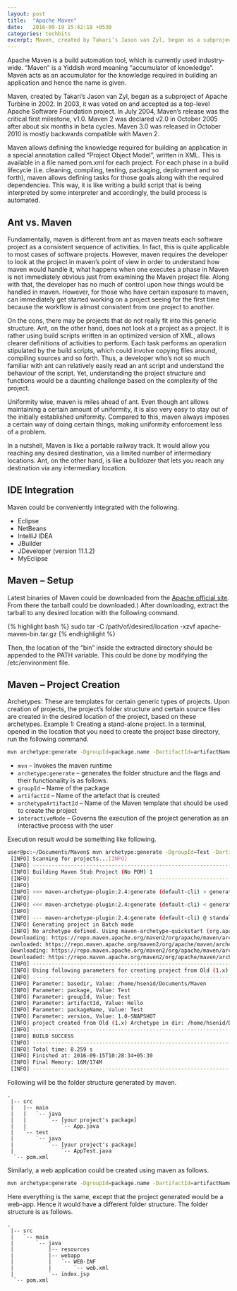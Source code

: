 ```yaml
---
layout: post
title:  "Apache Maven"
date:   2016-09-19 15:42:18 +0530
categories: techbits
excerpt: Maven, created by Takari’s Jason van Zyl, began as a subproject of Apache Turbine in 2002. In 2003, it was voted on and accepted as a top-level Apache Software Foundation project. In July 2004, Maven’s release was the critical first milestone, v1.0. Maven 2 was declared v2.0 in October 2005 after about six months in beta cycles. Maven 3.0 was released in October 2010 is mostly backwards compatible with Maven 2. This is a quick glance at what exactly Maven is and what it can do.
---
```


Apache Maven is a build automation tool, which is currently used industry-wide. “Maven” is a Yiddish word meaning “accumulator of knowledge”. Maven acts as an accumulator for the knowledge required in building an application and hence the name is given.

Maven, created by Takari’s Jason van Zyl, began as a subproject of Apache Turbine in 2002. In 2003, it was voted on and accepted as a top-level Apache Software Foundation project. In July 2004, Maven’s release was the critical first milestone, v1.0. Maven 2 was declared v2.0 in October 2005 after about six months in beta cycles. Maven 3.0 was released in October 2010 is mostly backwards compatible with Maven 2.

Maven allows defining the knowledge required for building an application in a special annotation called “Project Object Model”, written in XML. This is available in a file named pom.xml for each project. For each phase in a build lifecycle (i.e. cleaning, compiling, testing, packaging, deployment and so forth), maven allows defining tasks for those goals along with the required dependencies. This way, it is like writing a build script that is being interpreted by some interpreter and accordingly, the build process is automated.

## Ant vs. Maven

Fundamentally, maven is different from ant as maven treats each software project as a consistent sequence of activities. In fact, this is quite applicable to most cases of software projects. However, maven requires the developer to look at the project in maven’s point of view in order to understand how maven would handle it, what happens when one executes a phase in Maven is not immediately obvious just from examining the Maven project file. Along with that, the developer has no much of control upon how things would be handled in maven. However, for those who have certain exposure to maven, can immediately get started working on a project seeing for the first time because the workflow is almost consistent from one project to another.

On the cons, there may be projects that do not really fit into this generic structure. Ant, on the other hand, does not look at a project as a project. It is rather using build scripts written in an optimized version of XML, allows clearer definitions of activities to perform. Each task performs an operation stipulated by the build scripts, which could involve copying files around, compiling sources and so forth. Thus, a developer who’s not so much familiar with ant can relatively easily read an ant script and understand the behaviour of the script. Yet, understanding the project structure and functions would be a daunting challenge based on the complexity of the project.

Uniformity wise, maven is miles ahead of ant. Even though ant allows maintaining a certain amount of uniformity, it is also very easy to stay out of the initially established uniformity. Compared to this, maven always imposes a certain way of doing certain things, making uniformity enforcement less of a problem.

In a nutshell, Maven is like a portable railway track. It would allow you reaching any desired destination, via a limited number of intermediary locations. Ant, on the other hand, is like a bulldozer that lets you reach any destination via any intermediary location.

## IDE Integration

Maven could be conveniently integrated with the following.

 - Eclipse
 - NetBeans
 - IntelliJ IDEA
 - JBuilder
 - JDeveloper (version 11.1.2)
 - MyEclipse

## Maven – Setup

Latest binaries of Maven could be downloaded from the [Apache official site]( https://maven.apache.org/download.cgi). From there the tarball could be downloaded.) After downloading, extract the tarball to any desired location with the following command.

{% highlight bash %}
sudo tar -C /path/of/desired/location -xzvf apache-maven-bin.tar.gz
{% endhighlight %}

Then, the location of the “bin” inside the extracted directory should be appended to the PATH variable. This could be done by modifying the /etc/environment file.

## Maven – Project Creation

Archetypes: These are templates for certain generic types of projects. Upon creation of projects, the project’s folder structure and certain source files are created in the desired location of the project, based on these archetypes. Example 1: Creating a stand-alone project. In a terminal, opened in the location that you need to create the project base directory, run the following command.

```bash
mvn archetype:generate -DgroupId=package.name -DartifactId=artifactName -DarchetypeArtifactId=maven-archetype-quickstart -DinteractiveMode=false
```

 - `mvn` – invokes the maven runtime
 - `archetype:generate` – generates the folder structure and the flags and their functionality is as follows.
 - `groupId` – Name of the package
 - `artifactId` – Name of the artefact that is created
 - `archetypeArtifactId` – Name of the Maven template that should be used to create the project
 - `interactiveMode` – Governs the execution of the project generation as an interactive process with the user

Execution result would be something like following.

```bash
user@pc:~/Documents/Maven$ mvn archetype:generate -DgroupId=Test -DartifactId=Hello -DartifactArchetypeId=maven-archetype-quickstart -DinteractiveMode=false
 [INFO] Scanning for projects...[INFO]
 [INFO] ------------------------------------------------------------------------
 [INFO] Building Maven Stub Project (No POM) 1
 [INFO] ------------------------------------------------------------------------
 [INFO]
 [INFO] >>> maven-archetype-plugin:2.4:generate (default-cli) > generate-sources @ standalone-pom >>>
 [INFO]
 [INFO] <<< maven-archetype-plugin:2.4:generate (default-cli) < generate-sources @ standalone-pom <<<
 [INFO]
 [INFO] --- maven-archetype-plugin:2.4:generate (default-cli) @ standalone-pom ---
 [INFO] Generating project in Batch mode
 [INFO] No archetype defined. Using maven-archetype-quickstart (org.apache.maven.archetypes:maven-archetype-quickstart:1.0)
 Downloading: https://repo.maven.apache.org/maven2/org/apache/maven/archetypes/maven-archetype-quickstart/1.0/maven-archetype-quickstart-1.0.jar
 ownloaded: https://repo.maven.apache.org/maven2/org/apache/maven/archetypes/maven-archetype-quickstart/1.0/maven-archetype-quickstart-1.0.jar (5 KB at 2.8 KB/sec)
 Downloading: https://repo.maven.apache.org/maven2/org/apache/maven/archetypes/maven-archetype-quickstart/1.0/maven-archetype-quickstart-1.0.pom
 Downloaded: https://repo.maven.apache.org/maven2/org/apache/maven/archetypes/maven-archetype-quickstart/1.0/maven-archetype-quickstart-1.0.pom (703 B at 1.3 KB/sec)
 [INFO] ----------------------------------------------------------------------------
 [INFO] Using following parameters for creating project from Old (1.x) Archetype: maven-archetype-quickstart:1.0
 [INFO] ----------------------------------------------------------------------------
 [INFO] Parameter: basedir, Value: /home/hsenid/Documents/Maven
 [INFO] Parameter: package, Value: Test
 [INFO] Parameter: groupId, Value: Test
 [INFO] Parameter: artifactId, Value: Hello
 [INFO] Parameter: packageName, Value: Test
 [INFO] Parameter: version, Value: 1.0-SNAPSHOT
 [INFO] project created from Old (1.x) Archetype in dir: /home/hsenid/Documents/Maven/Hello
 [INFO] ------------------------------------------------------------------------
 [INFO] BUILD SUCCESS
 [INFO] ------------------------------------------------------------------------
 [INFO] Total time: 8.259 s
 [INFO] Finished at: 2016-09-15T10:28:34+05:30
 [INFO] Final Memory: 16M/174M
 [INFO] ------------------------------------------------------------------------
```

Following will be the folder structure generated by maven.

```
.
 |-- src
 |   |-- main
 |   |   `-- java
 |   |       `-- [your project's package]   
 |   |           `-- App.java
 |   `-- test
 |       `-- java
 |           `-- [your project's package]   
 |               `-- AppTest.java
  `-- pom.xml
```

Similarly, a web application could be created using maven as follows.

```bash
mvn archetype:generate -DgroupId=package.name -DartifactId=artifactName -DarchetypeArtifactId=maven-archetype-webapp -DinteractiveMode=false
```

Here everything is the same, except that the project generated would be a web-app. Hence it would have a different folder structure. The folder structure is as follows.

```
.
 |-- src
 |   `-- main
 |       `-- java
 |           |-- resources
 |           |-- webapp
 |           |   `-- WEB-INF
 |           |       `-- web.xml
 |           `-- index.jsp
  `-- pom.xml
```